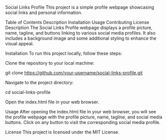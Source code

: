 Social Links Profile
This project is a simple profile webpage showcasing social links and personal information.

Table of Contents
Description
Installation
Usage
Contributing
License
Description
The Social Links Profile webpage displays a profile picture, name, tagline, and buttons linking to various social media profiles. It also includes a background image and some additional styling to enhance the visual appeal.

Installation
To run this project locally, follow these steps:

Clone the repository to your local machine:

git clone https://github.com/your-username/social-links-profile.git

Navigate to the project directory:

cd social-links-profile

Open the index.html file in your web browser.

Usage
After opening the index.html file in your web browser, you will see the profile webpage with the profile picture, name, tagline, and social media buttons. Click on any button to visit the corresponding social media profile.

License
This project is licensed under the MIT License.
